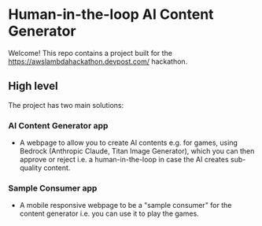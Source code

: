 # Human-in-the-loop AI Content Generator

Welcome! This repo contains a project built for the https://awslambdahackathon.devpost.com/ hackathon.

## High level

The project has two main solutions:

### AI Content Generator app
- A webpage to allow you to create AI contents e.g. for games, using Bedrock (Anthropic Claude, Titan Image Generator), which you can then approve or reject i.e. a human-in-the-loop in case the AI creates sub-quality content.

### Sample Consumer app
- A mobile responsive webpage to be a "sample consumer" for the content generator i.e. you can use it to play the games.
